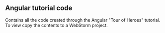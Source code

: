 ## Angular tutorial code

Contains all the code created through the Angular "Tour of Heroes" tutorial.
To view copy the contents to a WebStorm project.
